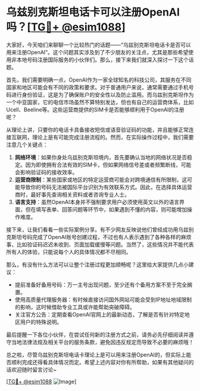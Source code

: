 # 乌兹别克斯坦电话卡可以注册OpenAI吗？[[TG💪+ @esim1088](https://t.me/s/esim1088)]

大家好，今天咱们来聊聊一个比较热门的话题——“乌兹别克斯坦电话卡是否可以用来注册OpenAI”。这个问题其实涉及到了不少朋友的关注点，尤其是那些希望使用非本地号码注册国际服务的小伙伴们。那么，接下来我们就深入探讨一下这个话题。

首先，我们需要明确一点，OpenAI作为一家全球知名的科技公司，其服务在不同国家和地区可能会有不同的政策和要求。对于普通用户来说，通常需要通过手机号码进行身份验证，这是为了确保账户的安全性以及防止滥用。而乌兹别克斯坦作为一个中亚国家，它的电信市场虽然不算特别发达，但也有自己的运营商体系，比如Ucell、Beeline等。这些运营商提供的SIM卡是否能够顺利用于OpenAI的注册呢？

从理论上讲，只要你的电话卡具备接收短信或语音验证码的功能，并且能够正常连接互联网，理论上是有可能完成注册流程的。然而，在实际操作过程中，我们需要注意几个关键点：

1. **网络环境**：如果你身处乌兹别克斯坦境内，首先要确认当地的网络状况是否稳定。因为即使拥有合法有效的SIM卡，但如果网络信号差或者频繁断线，可能会影响验证码的接收效率。
2. **运营商限制**：某些国家或地区的特定运营商可能会对跨境通信有所限制，这可能导致你的号码无法被国际平台识别为有效联系方式。因此，在选择具体运营商时，最好事先查询相关资料或者咨询专业人士。
3. **语言支持**：虽然OpenAI本身并不强制要求用户必须使用英文以外的语言界面，但在填写表单、回答问题等环节中，如果遇到不懂的内容，则可能增加操作难度。

接下来，让我们看看一些实际案例分享。有不少网友反映说他们曾经成功用乌兹别克斯坦号码完成了OpenAI账号创建过程，不过也有人表示遇到了各种各样的麻烦事，比如验证码迟迟未收到、页面加载缓慢等问题。当然了，这些情况并不能代表所有人的体验，只能说每个人的具体情况都不尽相同。

那么，有没有什么方法可以让整个注册过程更加顺畅呢？这里给大家提供几点小建议：

- 提前准备好备用号码：万一主号出现问题，至少还有个备用方案不至于完全搁置。
- 使用高质量代理服务器：有时候直接访问国外网站可能会受到IP地址地域限制的影响，这时候借助专业工具或许能帮助突破障碍。
- 关注官方公告：定期查看OpenAI官网上的最新动态，了解是否有针对特定地区用户的特殊说明。

最后提醒一下各位小伙伴，在尝试任何新的注册方式之前，请务必先仔细阅读并遵守当地法律法规及相关平台的服务条款，避免因违反规定而导致不必要的麻烦哦！

总之啦，尽管乌兹别克斯坦电话卡理论上是可以用来注册OpenAI的，但实际上能否顺利完成还得看具体情况而定。希望上述内容对你有所帮助，如果有其他疑问的话欢迎随时留言讨论~ 

[[TG💪+ @esim1088](https://t.me/s/esim1088) ![Image](https://i.postimg.cc/4NQfJmqS/Snipaste-2025-05-13-00-14-12.png)]